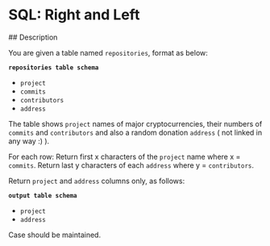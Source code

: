 # SQL: Right and Left

## Description

You are given a table named `repositories`, format as below:

**`repositories table schema`**

* `project`
* `commits`
* `contributors`
* `address`

The table shows `project` names of major cryptocurrencies, their numbers of `commits` and `contributors` and also a random donation `address` ( not linked in any way :) ).

For each row: Return first x characters of the `project` name where x = `commits`. Return last y characters of each `address` where y = `contributors`.

Return `project` and `address` columns only, as follows:

**`output table schema`**

* `project`
* `address`

Case should be maintained.
